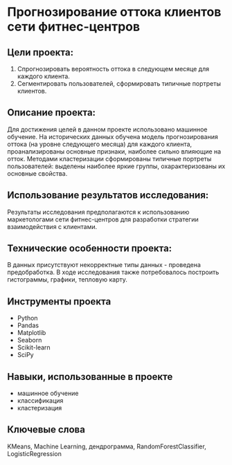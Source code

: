 # Прогнозирование оттока клиентов сети фитнес-центров


## Цели проекта:

1. Спрогнозировать вероятность оттока в следующем месяце для каждого клиента.
2. Сегментировать пользователей, сформировать типичные портреты клиентов.

## Описание проекта:

Для достижения целей в данном проекте использовано машинное обучение. На исторических данных обучена модель прогнозирования оттока (на уровне следующего месяца) для каждого клиента, проанализированы основные признаки, наиболее сильно влияющие на отток. Методами кластеризации сформированы типичные портреты пользователей: выделены наиболее яркие группы, охарактеризованы их основные свойства.


## Использование результатов исследования:

Результаты исследования предполагаются к использованию маркетологами сети фитнес-центров для разработки стратегии взаимодействия с клиентами.


## Технические особенности проекта:

В данных присутствуют некорректные типы данных - проведена предобработка.
В ходе исследования также потребовалось построить гистограммы, графики, тепловую карту.


## Инструменты проекта

- Python
- Pandas
- Matplotlib
- Seaborn
- Scikit-learn
- SciPy


## Навыки, использованные в проекте

- машинное обучение
- классификация 
- кластеризация


## Ключевые слова

KMeans, Machine Learning, дендрограмма, RandomForestClassifier,
LogisticRegression